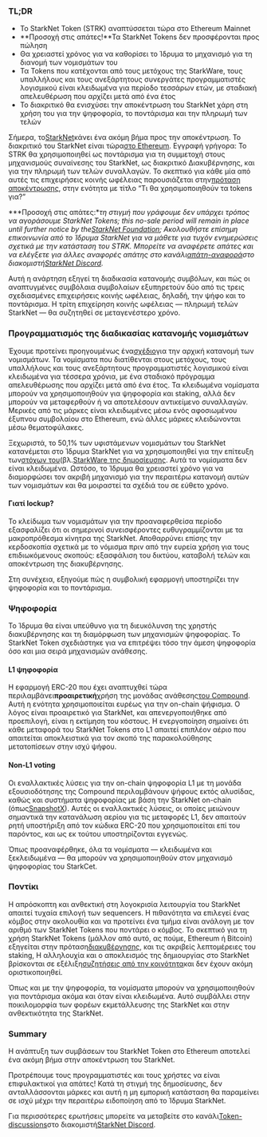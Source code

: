 ### TL;DR

* Το StarkNet Token (STRK) αναπτύσσεται τώρα στο Ethereum Mainnet
* **Προσοχή στις απάτες!**Τα StarkNet Tokens δεν προσφέρονται προς πώληση
* Θα χρειαστεί χρόνος για να καθορίσει το Ίδρυμα το μηχανισμό για τη διανομή των νομισμάτων του
* Τα Tokens που κατέχονται από τους μετόχους της StarkWare, τους υπαλλήλους και τους ανεξάρτητους συνεργάτες προγραμματιστές λογισμικού είναι κλειδωμένα για περίοδο τεσσάρων ετών, με σταδιακή απελευθέρωση που αρχίζει μετά από ένα έτος
* Το διακριτικό θα ενισχύσει την αποκέντρωση του StarkNet χάρη στη χρήση του για την ψηφοφορία, το ποντάρισμα και την πληρωμή των τελών

Σήμερα, το[StarkNet](https://starknet.io/)κάνει ένα ακόμη βήμα προς την αποκέντρωση. Το διακριτικό του StarkNet είναι τώρα[στο Ethereum](https://etherscan.io/address/0xca14007eff0db1f8135f4c25b34de49ab0d42766). Εγγραφή γρήγορα: Το STRK θα χρησιμοποιηθεί ως ποντάρισμα για τη συμμετοχή στους μηχανισμούς συναίνεσης του StarkNet, ως διακριτικό Διακυβέρνησης, και για την πληρωμή των τελών συναλλαγών. Το σκεπτικό για κάθε μία από αυτές τις επιχειρήσεις κοινής ωφέλειας παρουσιάζεται στην[πρόταση αποκέντρωσης](https://medium.com/@starkware/part-2-a-decentralization-and-governance-proposal-for-starknet-23e335645778), στην ενότητα με τίτλο “Τι θα χρησιμοποιηθούν τα tokens για?”

***Προσοχή στις απάτες:**τη στιγμή που γράφουμε δεν υπάρχει τρόπος να αγοράσουμε StarkNet Tokens; this no-sale period will remain in place until further notice by the[StarkNet Foundation](https://twitter.com/StarkNetFndn); Ακολουθήστε επίσημη επικοινωνία από το Ίδρυμα StarkNet για να μάθετε για τυχόν ενημερώσεις σχετικά με την κατάσταση του STRK. Μπορείτε να αναφέρετε απάτες και να ελέγξετε για άλλες αναφορές απάτης στο κανάλι[απάτη-αναφορά](https://discord.gg/qypnmzkhbc)στο διακομιστή[StarkNet Discord](http://starknet.io/discord).*

Αυτή η ανάρτηση εξηγεί τη διαδικασία κατανομής συμβόλων, και πώς οι αναπτυγμένες συμβόλαια συμβολαίων εξυπηρετούν δύο από τις τρεις σχεδιασμένες επιχειρήσεις κοινής ωφέλειας, δηλαδή, την ψήφο και το ποντάρισμα. Η τρίτη επιχείρηση κοινής ωφέλειας — πληρωμή τελών StarkNet — θα συζητηθεί σε μεταγενέστερο χρόνο.

### Προγραμματισμός της διαδικασίας κατανομής νομισμάτων

Έχουμε προτείνει προηγουμένως ένα[σχέδιο](https://medium.com/starkware/part-3-starknet-token-design-5cc17af066c6)για την αρχική κατανομή των νομισμάτων. Τα νομίσματα που διατίθενται στους μετόχους, τους υπαλλήλους και τους ανεξάρτητους προγραμματιστές λογισμικού είναι κλειδωμένα για τέσσερα χρόνια, με ένα σταδιακό πρόγραμμα απελευθέρωσης που αρχίζει μετά από ένα έτος. Τα κλειδωμένα νομίσματα μπορούν να χρησιμοποιηθούν για ψηφοφορία και staking, αλλά δεν μπορούν να μεταφερθούν ή να αποτελέσουν αντικείμενο συναλλαγών. Μερικές από τις μάρκες είναι κλειδωμένες μέσω ενός αφοσιωμένου έξυπνου συμβολαίου στο Ethereum, ενώ άλλες μάρκες κλειδώνονται μέσω θεματοφύλακες.

Ξεχωριστά, το 50,1% των υφιστάμενων νομισμάτων του StarkNet κατανέμεται στο Ίδρυμα StarkNet για να χρησιμοποιηθεί για την επίτευξη των[στόχων του](https://medium.com/@StarkNet_Foundation/welcome-to-the-world-starknet-foundation-7bd55d5dbc59)(βλ.[StarkWare της δημοσίευσης](https://medium.com/starkware/introducing-the-starknet-foundation-bd4b4379fbb). Αυτά τα νομίσματα δεν είναι κλειδωμένα. Ωστόσο, το Ίδρυμα θα χρειαστεί χρόνο για να διαμορφώσει τον ακριβή μηχανισμό για την περαιτέρω κατανομή αυτών των νομισμάτων και θα μοιραστεί τα σχέδιά του σε εύθετο χρόνο.

#### Γιατί lockup?

Το κλείδωμα των νομισμάτων για την προαναφερθείσα περίοδο εξασφαλίζει ότι οι σημερινοί συνεισφέροντες ευθυγραμμίζονται με τα μακροπρόθεσμα κίνητρα της StarkNet. Αποθαρρύνει επίσης την κερδοσκοπία σχετικά με το νόμισμα πριν από την ευρεία χρήση για τους επιδιωκόμενους σκοπούς: εξασφάλιση του δικτύου, καταβολή τελών και αποκέντρωση της διακυβέρνησης.

Στη συνέχεια, εξηγούμε πώς η συμβολική εφαρμογή υποστηρίζει την ψηφοφορία και το ποντάρισμα.

### Ψηφοφορία

Το Ίδρυμα θα είναι υπεύθυνο για τη διευκόλυνση της χρηστής διακυβέρνησης και τη διαμόρφωση των μηχανισμών ψηφοφορίας. Το StarkNet Token σχεδιάστηκε για να επιτρέψει τόσο την άμεση ψηφοφορία όσο και μια σειρά μηχανισμών ανάθεσης.

#### L1 ψηφοφορία

Η εφαρμογή ERC-20 που έχει αναπτυχθεί τώρα περιλαμβάνει**προαιρετική**χρήση της μονάδας ανάθεσης[του Compound](https://docs.compound.finance/v2/governance/). Αυτή η ενότητα χρησιμοποιείται ευρέως για την on-chain ψήφισμα. Ο λόγος είναι προαιρετικό για StarkNet, και απενεργοποιήθηκε από προεπιλογή, είναι η εκτίμηση του κόστους. Η ενεργοποίηση σημαίνει ότι κάθε μεταφορά του StarkNet Tokens στο L1 απαιτεί επιπλέον αέριο που απαιτείται αποκλειστικά για τον σκοπό της παρακολούθησης μετατοπίσεων στην ισχύ ψήφου.

#### Non-L1 voting

Οι εναλλακτικές λύσεις για την on-chain ψηφοφορία L1 με τη μονάδα εξουσιοδότησης της Compound περιλαμβάνουν ψήφους εκτός αλυσίδας, καθώς και συστήματα ψηφοφορίας με βάση την StarkNet on-chain (όπως[SnapshotX](https://snapshot.mirror.xyz/cUOrwdtEs5PvNh0sqYWWxPjt8GdJWn_Qp3cl7E3_8IU)). Αυτές οι εναλλακτικές λύσεις, οι οποίες μειώνουν σημαντικά την κατανάλωση αερίου για τις μεταφορές L1, δεν απαιτούν ρητή υποστήριξη από τον κώδικα ERC-20 που χρησιμοποιείται επί του παρόντος, και ως εκ τούτου υποστηρίζονται εγγενώς.

Όπως προαναφέρθηκε, όλα τα νομίσματα — κλειδωμένα και ξεκλειδωμένα — θα μπορούν να χρησιμοποιηθούν στον μηχανισμό ψηφοφορίας του StarkCet.

### Ποντίκι

Η απρόσκοπτη και ανθεκτική στη λογοκρισία λειτουργία του StarkNet απαιτεί τυχαία επιλογή των sequencers. Η πιθανότητα να επιλεγεί ένας κόμβος στην ακολουθία και να προτείνει ένα τμήμα είναι ανάλογη με τον αριθμό των StarkNet Tokens που ποντάρει ο κόμβος. Το σκεπτικό για τη χρήση StarkNet Tokens (μάλλον από αυτό, ας πούμε, Ethereum ή Bitcoin) εξηγείται στην πρόταση[διακυβέρνησης](https://medium.com/@starkware/part-2-a-decentralization-and-governance-proposal-for-starknet-23e335645778), και τις ακριβείς λεπτομέρειες του staking, Η αλληλουχία και ο αποκλεισμός της δημιουργίας στο StarkNet βρίσκονται σε εξέλιξη[συζητήσεις από την κοινότητα](https://community.starknet.io/t/starknet-decentralized-protocol-introduction/2671)και δεν έχουν ακόμη οριστικοποιηθεί.

Όπως και με την ψηφοφορία, τα νομίσματα μπορούν να χρησιμοποιηθούν για ποντάρισμα ακόμα και όταν είναι κλειδωμένα. Αυτό συμβάλλει στην ποικιλομορφία των φορέων εκμετάλλευσης της StarkNet και στην ανθεκτικότητα της StarkNet.

### Summary

Η ανάπτυξη των συμβάσεων του StarkNet Token στο Ethereum αποτελεί ένα ακόμη βήμα στην αποκέντρωση του StarkNet.

Προτρέπουμε τους προγραμματιστές και τους χρήστες να είναι επιφυλακτικοί για απάτες! Κατά τη στιγμή της δημοσίευσης, δεν ανταλλάσσονται μάρκες και αυτή η μη εμπορική κατάσταση θα παραμείνει σε ισχύ μέχρι την περαιτέρω ειδοποίηση από το Ίδρυμα StarkNet.

Για περισσότερες ερωτήσεις μπορείτε να μεταβείτε στο κανάλι[Token-discussions](https://discord.gg/qypnmzkhbc)στο διακομιστή[StarkNet Discord](http://starknet.io/discord).